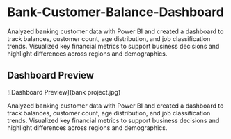 # Bank-Customer-Balance-Dashboard
Analyzed banking customer data with Power BI and created a dashboard to track balances, customer count, age distribution, and job classification trends. Visualized key financial metrics to support business decisions and highlight differences across regions and demographics.

## Dashboard Preview
![Dashboard Preview](bank project.jpg)

Analyzed banking customer data with Power BI and created a dashboard to track balances, customer count, age distribution, and job classification trends. Visualized key financial metrics to support business decisions and highlight differences across regions and demographics.
